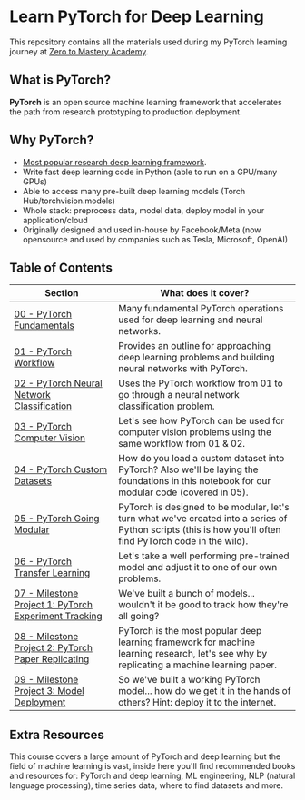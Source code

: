 # Learn PyTorch for Deep Learning

This repository contains all the materials used during my PyTorch learning journey at [Zero to Mastery Academy](https://zerotomastery.io/courses/learn-pytorch/).

## What is PyTorch?

**PyTorch** is an open source machine learning framework that accelerates the path from research prototyping to production deployment.

## Why PyTorch?

- [Most popular research deep learning framework](https://paperswithcode.com/trends).
- Write fast deep learning code in Python (able to run on a GPU/many GPUs)
- Able to access many pre-built deep learning models (Torch Hub/torchvision.models)
- Whole stack: preprocess data, model data, deploy model in your application/cloud
- Originally designed and used in-house by Facebook/Meta (now opensource and used by companies such as Tesla, Microsoft, OpenAI)

## Table of Contents

| **Section** | **What does it cover?** |
| ----- | ----- |
| [00 - PyTorch Fundamentals](./00_pytorch_fundamentals/) | Many fundamental PyTorch operations used for deep learning and neural networks. |
| [01 - PyTorch Workflow](./01_pytorch_workflow/) | Provides an outline for approaching deep learning problems and building neural networks with PyTorch. |
| [02 - PyTorch Neural Network Classification](./02_pytorch_classification/) | Uses the PyTorch workflow from 01 to go through a neural network classification problem. |
| [03 - PyTorch Computer Vision](./03_pytorch_computer_vision/) | Let's see how PyTorch can be used for computer vision problems using the same workflow from 01 & 02. |
| [04 - PyTorch Custom Datasets](./04_pytorch_custom_datasets/) | How do you load a custom dataset into PyTorch? Also we'll be laying the foundations in this notebook for our modular code (covered in 05). |
| [05 - PyTorch Going Modular](./05_pytorch_going_modular/) | PyTorch is designed to be modular, let's turn what we've created into a series of Python scripts (this is how you'll often find PyTorch code in the wild). |
| [06 - PyTorch Transfer Learning](./06_pytorch_transfer_learning/) | Let's take a well performing pre-trained model and adjust it to one of our own problems. |
| [07 - Milestone Project 1: PyTorch Experiment Tracking](./07_pytorch_experiment_tracking/) | We've built a bunch of models... wouldn't it be good to track how they're all going? |
| [08 - Milestone Project 2: PyTorch Paper Replicating](./08_pytorch_paper_replicating/) | PyTorch is the most popular deep learning framework for machine learning research, let's see why by replicating a machine learning paper. |
| [09 - Milestone Project 3: Model Deployment](./09_pytorch_model_deployment/) | So we've built a working PyTorch model... how do we get it in the hands of others? Hint: deploy it to the internet. |

## Extra Resources

This course covers a large amount of PyTorch and deep learning but the field of machine learning is vast, inside here you'll find recommended books and resources for: PyTorch and deep learning, ML engineering, NLP (natural language processing), time series data, where to find datasets and more.

